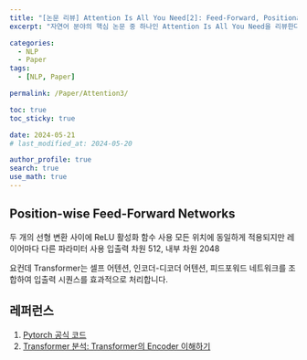 ```yaml
---
title: "[논문 리뷰] Attention Is All You Need[2]: Feed-Forward, Positional Encoding in Transformer"
excerpt: "자연어 분야의 핵심 논문 중 하나인 Attention Is All You Need을 리뷰한다. 어텐션 알고리즘과 모델 아키택처를 그림과 코드를 통해 이해하고, 병렬성 관점에서 살펴본다." # 주요 내용

categories:
  - NLP
  - Paper
tags:
  - [NLP, Paper]

permalink: /Paper/Attention3/

toc: true
toc_sticky: true

date: 2024-05-21
# last_modified_at: 2024-05-20

author_profile: true
search: true
use_math: true
---
```


## Position-wise Feed-Forward Networks

두 개의 선형 변환 사이에 ReLU 활성화 함수 사용
모든 위치에 동일하게 적용되지만 레이어마다 다른 파라미터 사용
입출력 차원 512, 내부 차원 2048

요컨데 Transformer는 셀프 어텐션, 인코더-디코더 어텐션, 피드포워드 네트워크를 조합하여 입출력 시퀀스를 효과적으로 처리합니다.


## 레퍼런스

1. [Pytorch 공식 코드](https://pytorch.org/docs/stable/_modules/torch/nn/modules/transformer.html#Transformer) 
2. [Transformer 분석: Transformer의 Encoder 이해하기](https://moon-walker.medium.com/transformer-%EB%B6%84%EC%84%9D-2-transformer%EC%9D%98-encoder-%EC%9D%B4%ED%95%B4%ED%95%98%EA%B8%B0-1edecc2ad5d4)